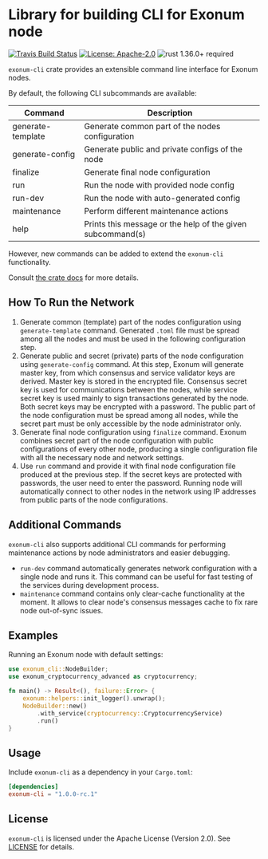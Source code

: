 # Library for building CLI for Exonum node

[![Travis Build Status](https://img.shields.io/travis/exonum/exonum/master.svg?label=Linux%20Build)](https://travis-ci.com/exonum/exonum)
[![License: Apache-2.0](https://img.shields.io/github/license/exonum/exonum.svg)](https://github.com/exonum/exonum/blob/master/LICENSE)
![rust 1.36.0+ required](https://img.shields.io/badge/rust-1.36.0+-blue.svg?label=Required%20Rust)

`exonum-cli` crate provides an extensible command line interface for Exonum
nodes.

By default, the following CLI subcommands are available:

| Command            | Description
| ------------------ | -----------
| generate-template  | Generate common part of the nodes configuration
| generate-config    | Generate public and private configs of the node
| finalize           | Generate final node configuration
| run                | Run the node with provided node config
| run-dev            | Run the node with auto-generated config
| maintenance        | Perform different maintenance actions
| help               | Prints this message or the help of the given subcommand(s)

However, new commands can be added to extend the `exonum-cli` functionality.

Consult [the crate docs](https://docs.rs/exonum-cli) for more details.

## How To Run the Network

1. Generate common (template) part of the nodes configuration using
  `generate-template` command. Generated `.toml` file must be spread
  among all the nodes and must be used in the following configuration step.
2. Generate public and secret (private) parts of the node configuration using
  `generate-config` command. At this step, Exonum will generate master key, from
  which consensus and service validator keys are derived. Master key is stored
  in the encrypted file. Consensus secret key is used for communications between
  the nodes, while service secret key is used mainly to sign transactions
  generated by the node. Both secret keys may be encrypted with a password.
  The public part of the node configuration must be spread among all nodes,
  while the secret part must be only accessible by the node administrator only.
3. Generate final node configuration using `finalize` command. Exonum combines
  secret part of the node configuration with public configurations of every other
  node, producing a single configuration file with all the necessary node and
  network settings.
4. Use `run` command and provide it with final node configuration file produced
  at the previous step. If the secret keys are protected with passwords, the
  user need to enter the password. Running node will automatically connect to
  other nodes in the network using IP addresses from public parts of the node
  configurations.

## Additional Commands

`exonum-cli` also supports additional CLI commands for performing maintenance
actions by node administrators and easier debugging.

- `run-dev` command automatically generates network configuration with a single
  node and runs it. This command can be useful for fast testing of the services
  during development process.
- `maintenance` command contains only clear-cache functionality at the moment.
  It allows to clear node's consensus messages cache to fix rare node
  out-of-sync issues.

## Examples

Running an Exonum node with default settings:

```rust
use exonum_cli::NodeBuilder;
use exonum_cryptocurrency_advanced as cryptocurrency;

fn main() -> Result<(), failure::Error> {
    exonum::helpers::init_logger().unwrap();
    NodeBuilder::new()
        .with_service(cryptocurrency::CryptocurrencyService)
        .run()
}
```

## Usage

Include `exonum-cli` as a dependency in your `Cargo.toml`:

```toml
[dependencies]
exonum-cli = "1.0.0-rc.1"
```

## License

`exonum-cli` is licensed under the Apache License (Version 2.0).
See [LICENSE](LICENSE) for details.
